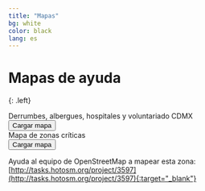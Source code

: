 ```yaml
---
title: "Mapas"
bg: white
color: black
lang: es
---
```


# Mapas de ayuda

{: .left}

<div class="icontain">
  <div id="map-container">
    Derrumbes, albergues, hospitales y voluntariado CDMX<br/>
    <button class="lazy-button" id="map-container-btn">Cargar mapa</button>
  </div>
</div>

<div class="icontain">
  Mapa de zonas críticas
  <div id="critical-zones-container">
    <button class="lazy-button" id="critical-zones-btn">Cargar mapa</button>
  </div>
</div>

Ayuda al equipo de OpenStreetMap a mapear esta zona: [http://tasks.hotosm.org/project/3597](http://tasks.hotosm.org/project/3597){:target="_blank"}
